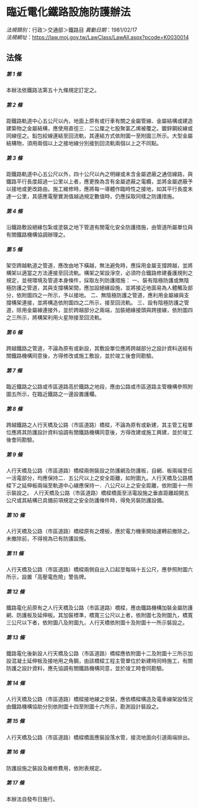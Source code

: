 # 臨近電化鐵路設施防護辦法

*法規類別*：行政＞交通部＞鐵路目
*異動日期*：1981/02/17  
*法規網址*：https://law.moj.gov.tw/LawClass/LawAll.aspx?pcode=K0030014



## 法條
##### 第 1 條
本辦法依鐵路法第五十九條規定訂定之。

##### 第 2 條
距鐵路軌道中心五公尺以內，地面上原有或行車有關之金屬管線、金屬結構或建造建築物之金屬結構，應使用直徑三．二公厘之七股聚氯乙烯被覆之。鍍鋅鋼絞線或同線徑之。鉛包絞線連結至回流軌，其連結方式依附圖一至附圖三所示。大型金屬結構物，須用兩個以上之接地線分別接到回流軌兩個以上之不同點。

##### 第 3 條
距鐵路軌道中心五公尺以外，四十公尺以內之明線或未含金屬遮蔽之通信線路，與鐵路平行長度超過一公里以上者，應更換為含有金屬遮蔽之電纜，並將金屬遮蔽予以接地或更改路由。施工維修時，應將每一導體作臨時性之接地，如其平行長度未達一公里，其感應電壓實測值越過規定數值時，仍應採取同樣之防護措施。

##### 第 4 條
沿鐵路敷設絕緣包紮或塗裝之地下管道有關電化安全防護措施，由管道所屬單位與有關鐵路機構協調辦理之。

##### 第 5 條
架空跨越軌道之管道，應改由地下橫越，無法避免時，應採用金屬支撐跨越，並將構架以適當之方法連接至回流軌。構架之架設淨空，必須符合鐵路修建養護規則之規定，並視環境及管道本身條件，採取左列防護措施：
一、裝有陰極防護或無陰極防護之管道，其與支撐構架間，應加設絕緣設施，並將接近地面易為人體觸及部分，依附圖四之一所示，予以接地。
二、無陰極防護之管道，應利用金屬線與支撐構架連接，並將構造依附圖四之二所示，接至回流軌。
三、設有陰極防護之管道，除用金屬線連接外，並於跨越部分之兩端，加裝絕緣接頭與跨接線，依附圖四之三所示，將構架利用火星隙接至回流軌。

##### 第 6 條
跨越鐵路之管道，不論為原有或新設，其敷設單位應將跨越部分之設計資料送經有關鐵路機構同意後，方得修改或施工敷設，並於竣工後會同勘驗。

##### 第 7 條
臨近鐵路之公路或市區道路高於鐵路之地段，應由公路或市區道路主管機構參照附圖五所示，在臨近鐵路之一邊設置護欄。

##### 第 8 條
跨越鐵路之人行天橋及公路（市區道路）橋樑，不論為原有或新建，其主管工程單位應將其防護設計資料協調有關鐵路機構同意後，方得改建或施工興建，並於竣工後會同勘驗。

##### 第 9 條
人行天橋及公路（市區道路）橋樑兩側裝設之防護網及防護板，自網、板兩端至任一活電部分，均應保持二．五公尺以上之安全距離，如附圖九。人行天橋及公路橋樑下之延伸板兩端至軌道中心線應保持一．八公尺以上之安全距離，依附圖十一所示裝設之。
人行天橋及公路（市區道路）橋樑橋面至活電設施之垂直距離超開五公尺或其結構已具備前項規定之安全防護條件時，得免另裝防護設備。

##### 第 10 條
人行天橋及公路（市區道路）橋樑原有之煙板，應於電力機車開始運轉前撤除之。未撤除前，不得視為已有防護設施。

##### 第 11 條
人行天橋及公路（市區道路）橋樑兩側自出入口起至每隔十五公尺，應參照附圖六所示，設置「高壓電危險」警告牌。

##### 第 12 條
鐵路電化前原有之人行天橋及公路（市區道路）橋樑，應由鐵路機構加裝金屬防護網、防護板及延伸板。其加裝標準，橋寬三公尺以上者，依附圖七及附圖九，橋寬三公尺以下者，依附圖八及附圖九，人行天橋依附圖十及附圖十一所示裝設之。

##### 第 13 條
鐵路電化後新設人行天橋及公路（市區道路）橋樑應依附圖十二及附圖十三所示加設混凝土延伸板及接地用之角鋼，由該橋樑工程主管單位於新建時同時施工，有關防護之設計資料，應先協調有關鐵路機構同意，並於竣工時會同勘驗。

##### 第 14 條
人行天橋及公路（市區道路）橋樑接地線之安裝，應依橋樑構造及電車線架設情況由鐵路機構協助分別依附圖十四至附圖十六所示，勘測設計裝設之。

##### 第 15 條
人行天橋及公路（市區道路）橋樑橋面應裝設落水管，接流地面向引道兩端排出。

##### 第 16 條
防護設施之裝設及維修費用，依附表規定。

##### 第 17 條
本辦法自發布日施行。


